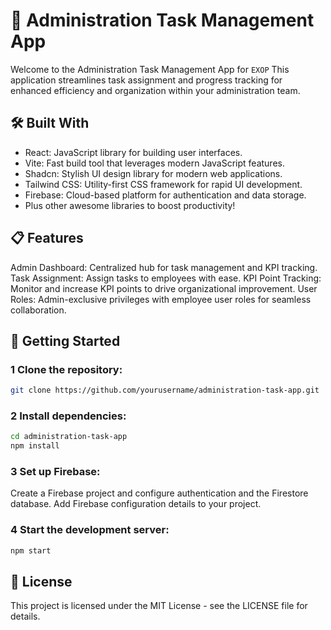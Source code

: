 # 🚀 Administration Task Management App
Welcome to the Administration Task Management App for `EXOP` This application streamlines task assignment and progress tracking for enhanced efficiency and organization within your administration team.

## 🛠️ Built With
* React: JavaScript library for building user interfaces.
* Vite: Fast build tool that leverages modern JavaScript features.
* Shadcn: Stylish UI design library for modern web applications.
* Tailwind CSS: Utility-first CSS framework for rapid UI development.
* Firebase: Cloud-based platform for authentication and data storage.
* Plus other awesome libraries to boost productivity!

## 📋 Features
Admin Dashboard: Centralized hub for task management and KPI tracking.
Task Assignment: Assign tasks to employees with ease.
KPI Point Tracking: Monitor and increase KPI points to drive organizational improvement.
User Roles: Admin-exclusive privileges with employee user roles for seamless collaboration.

## 🚀 Getting Started
### 1 Clone the repository:
```bash
git clone https://github.com/yourusername/administration-task-app.git
```

### 2 Install dependencies:
```bash
cd administration-task-app
npm install
```

### 3 Set up Firebase:
Create a Firebase project and configure authentication and the Firestore database.
Add Firebase configuration details to your project.

### 4 Start the development server:
```bash
npm start
```

## 📝 License
This project is licensed under the MIT License - see the LICENSE file for details.

